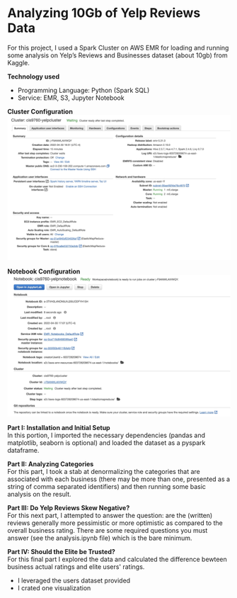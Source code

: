 # Analyzing 10Gb of Yelp Reviews Data

For this project, I used a Spark Cluster on AWS EMR for loading and running some analysis on Yelp’s Reviews and Businesses dataset (about 10gb) from Kaggle. 

**Technology used**<br>
- Programming Language: Python (Spark SQL)
- Service: EMR, S3, Jupyter Notebook


**Cluster Configuration**
![Alt text](https://github.com/jinote/yelp-analysis-project/blob/main/cis9760-yelpcluster.jpg)

**Notebook Configuration**
![Alt text](https://github.com/jinote/yelp-analysis-project/blob/main/cis9760-yelpnotebook.jpg)

**Part I: Installation and Initial Setup**<br>
In this portion, I imported the necessary dependencies (pandas and matplotlib, seaborn is optional) and loaded the dataset as a pyspark dataframe.

**Part II:  Analyzing Categories**<br>
For this part, I took a stab at denormalizing the categories that are associated with each business (there may be more than one, presented as a string of comma separated identifiers) and then running some basic analysis on the result.

**Part III: Do Yelp Reviews Skew Negative?**<br>
For this next part, I attempted to answer the question: are the (written) reviews generally more pessimistic or more optimistic as compared to the overall business rating. There are some required questions you must answer (see the analysis.ipynb file) which is the bare minimum. 

**Part IV: Should the Elite be Trusted?**<br> 
For this final part I explored the data and calculated the difference bewteen business actual ratings and elite users' ratings. 
-	I leveraged the users dataset provided
-	I crated one visualization 
